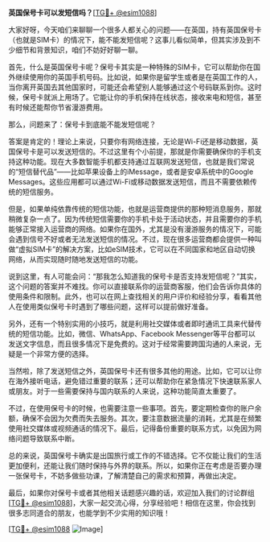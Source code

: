 **英国保号卡可以发短信吗？**[[TG💪+ @esim1088](https://t.me/s/esim1088)]

大家好呀，今天咱们来聊聊一个很多人都关心的问题——在英国，持有英国保号卡（也就是SIM卡）的情况下，能不能发短信呢？这事儿看似简单，但其实涉及到不少细节和背景知识，咱们不妨好好聊一聊。

首先，什么是英国保号卡呢？保号卡其实是一种特殊的SIM卡，它可以帮助你在国外继续使用你的英国手机号码。比如说，如果你是留学生或者是在英国工作的人，当你离开英国去其他国家时，可能还会希望别人能够通过这个号码联系到你。这时候，保号卡就派上用场了。它能让你的手机保持在线状态，接收来电和短信，甚至有时候还能帮你节省漫游费用。

那么，问题来了：保号卡到底能不能发短信呢？

答案是肯定的！理论上来说，只要你有网络连接，无论是Wi-Fi还是移动数据，英国保号卡是可以发送短信的。不过这里有个小前提，那就是你需要确保你的手机支持这种功能。现在大多数智能手机都支持通过互联网发送短信，也就是我们常说的“短信替代品”——比如苹果设备上的iMessage，或者是安卓系统中的Google Messages。这些应用都可以通过Wi-Fi或移动数据发送短信，而且不需要依赖传统的短信服务。

但是，如果单纯依靠传统的短信功能，也就是运营商提供的那种短消息服务，那就稍微复杂一点了。因为传统短信需要你的手机卡处于活动状态，并且需要你的手机能够正常接入运营商的网络。如果你在国外，尤其是没有漫游服务的情况下，可能会遇到信号不好或者无法发送短信的情况。不过，现在很多运营商都会提供一种叫做“虚拟SIM卡”的解决方案，比如eSIM技术，它可以在不同国家和地区自动切换网络，从而实现随时随地发送短信的功能。

说到这里，有人可能会问：“那我怎么知道我的保号卡是否支持发短信呢？”其实，这个问题的答案并不难找。你可以直接联系你的运营商客服，他们会告诉你具体的使用条件和限制。此外，也可以在网上查找相关的用户评价和经验分享，看看其他人在使用类似保号卡时遇到了哪些问题，这样可以提前做好准备。

另外，还有一个特别实用的小技巧，就是利用社交媒体或者即时通讯工具来代替传统的短信功能。比如，微信、WhatsApp、Facebook Messenger等平台都可以发送文字信息，而且很多情况下是免费的。这对于经常需要跨国沟通的人来说，无疑是一个非常方便的选择。

当然啦，除了发送短信之外，英国保号卡还有很多其他的用途。比如，它可以让你在海外接听电话，避免错过重要的联系；还可以帮助你在紧急情况下快速联系家人或朋友。对于一些需要保持与国内联系的人来说，这种功能简直太重要了。

不过，在使用保号卡的时候，也需要注意一些事项。首先，要定期检查你的账户余额，确保不会因为欠费而失去服务。其次，要注意数据流量的消耗，尤其是在频繁使用社交媒体或视频通话的情况下。最后，记得备份重要的联系方式，以免因为网络问题导致联系中断。

总的来说，英国保号卡确实是出国旅行或工作的不错选择。它不仅能让我们的生活更加便利，还能让我们随时保持与外界的联系。所以，如果你正在考虑是否要办理一张保号卡，不妨多做些功课，了解清楚自己的需求和预算，再做出决定。

最后，如果你对保号卡或者其他相关话题感兴趣的话，欢迎加入我们的讨论群组[[TG💪+ @esim1088](https://t.me/s/esim1088)]，大家一起交流心得，分享经验吧！相信在这里，你会找到很多志同道合的朋友，也能学到不少实用的知识哦！

[[TG💪+ @esim1088](https://t.me/s/esim1088) ![Image](https://i.postimg.cc/4NQfJmqS/Snipaste-2025-05-13-00-14-12.png)]